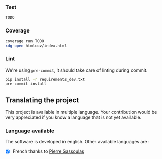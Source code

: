 ### Test

~~~~bash
TODO
~~~~

### Coverage

~~~~bash
coverage run TODO
xdg-open htmlcov/index.html
~~~~

### Lint

We're using `pre-commit`, it should take care of linting during commit.

~~~~bash
pip install -r requirements_dev.txt
pre-commit install
~~~~

## Translating the project

This project is available in multiple language.
Your contribution would be very appreciated if you
know a language that is not yet available.

### Language available

The software is developed in english. Other available languages are :

* [x] French thanks to [Pierre Sassoulas](https://github.com/Pierre-Sassoulas/)

